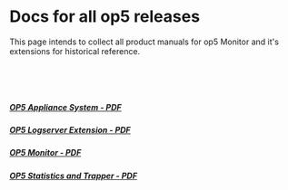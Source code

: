 # Docs for all op5 releases

This page intends to collect all product manuals for op5 Monitor and it's extensions for historical reference.

 

 

##### [OP5 Appliance System - PDF](op5_Appliance_System_-_PDF)

##### [OP5 Logserver Extension - PDF](op5_Logserver_Extension_-_PDF)

##### [OP5 Monitor - PDF](op5_Monitor_-_PDF)

##### [OP5 Statistics and Trapper - PDF](op5_Statistics_and_Trapper_-_PDF)


